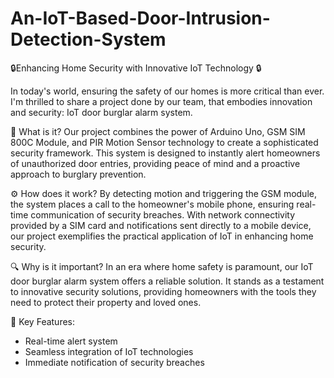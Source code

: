 # An-IoT-Based-Door-Intrusion-Detection-System

🔒Enhancing Home Security with Innovative IoT Technology 🔒

In today's world, ensuring the safety of our homes is more critical than ever. I'm thrilled to share a project done by our team, that embodies innovation and security: IoT door burglar alarm system.

🚪 What is it?
Our project combines the power of Arduino Uno, GSM SIM 800C Module, and PIR Motion Sensor technology to create a sophisticated security framework. This system is designed to instantly alert homeowners of unauthorized door entries, providing peace of mind and a proactive approach to burglary prevention.

⚙️ How does it work?
By detecting motion and triggering the GSM module, the system places a call to the homeowner's mobile phone, ensuring real-time communication of security breaches. With network connectivity provided by a SIM card and notifications sent directly to a mobile device, our project exemplifies the practical application of IoT in enhancing home security.

🔍 Why is it important?
In an era where home safety is paramount, our IoT door burglar alarm system offers a reliable solution. It stands as a testament to innovative security solutions, providing homeowners with the tools they need to protect their property and loved ones.

🌟 Key Features:
- Real-time alert system
- Seamless integration of IoT technologies
- Immediate notification of security breaches
